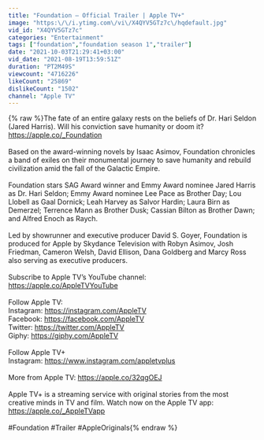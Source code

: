 ```yaml
---
title: "Foundation — Official Trailer | Apple TV+"
image: "https:\/\/i.ytimg.com\/vi\/X4QYV5GTz7c\/hqdefault.jpg"
vid_id: "X4QYV5GTz7c"
categories: "Entertainment"
tags: ["foundation","foundation season 1","trailer"]
date: "2021-10-03T21:29:41+03:00"
vid_date: "2021-08-19T13:59:51Z"
duration: "PT2M49S"
viewcount: "4716226"
likeCount: "25869"
dislikeCount: "1502"
channel: "Apple TV"
---
```

{% raw %}The fate of an entire galaxy rests on the beliefs of Dr. Hari Seldon (Jared Harris). Will his conviction save humanity or doom it? <a rel="nofollow" target="blank" href="https://apple.co/_Foundation">https://apple.co/_Foundation</a> <br /><br />Based on the award-winning novels by Isaac Asimov, Foundation chronicles a band of exiles on their monumental journey to save humanity and rebuild civilization amid the fall of the Galactic Empire.<br /><br />Foundation stars SAG Award winner and Emmy Award nominee Jared Harris as Dr. Hari Seldon; Emmy Award nominee Lee Pace as Brother Day; Lou Llobell as Gaal Dornick; Leah Harvey as Salvor Hardin; Laura Birn as Demerzel; Terrence Mann as Brother Dusk; Cassian Bilton as Brother Dawn; and Alfred Enoch as Raych. <br /><br />Led by showrunner and executive producer David S. Goyer, Foundation is produced for Apple by Skydance Television with Robyn Asimov, Josh Friedman, Cameron Welsh, David Ellison, Dana Goldberg and Marcy Ross also serving as executive producers.<br /><br />Subscribe to Apple TV’s YouTube channel: <a rel="nofollow" target="blank" href="https://apple.co/AppleTVYouTube">https://apple.co/AppleTVYouTube</a><br /><br />Follow Apple TV:<br />Instagram: <a rel="nofollow" target="blank" href="https://instagram.com/AppleTV">https://instagram.com/AppleTV</a><br />Facebook: <a rel="nofollow" target="blank" href="https://facebook.com/AppleTV">https://facebook.com/AppleTV</a><br />Twitter: <a rel="nofollow" target="blank" href="https://twitter.com/AppleTV">https://twitter.com/AppleTV</a><br />Giphy: <a rel="nofollow" target="blank" href="https://giphy.com/AppleTV">https://giphy.com/AppleTV</a><br /><br />Follow Apple TV+<br />Instagram: <a rel="nofollow" target="blank" href="https://www.instagram.com/appletvplus">https://www.instagram.com/appletvplus</a> <br /><br />More from Apple TV: <a rel="nofollow" target="blank" href="https://apple.co/32qgOEJ">https://apple.co/32qgOEJ</a><br /><br />Apple TV+ is a streaming service with original stories from the most creative minds in TV and film. Watch now on the Apple TV app: <a rel="nofollow" target="blank" href="https://apple.co/_AppleTVapp">https://apple.co/_AppleTVapp</a><br /><br />#Foundation #Trailer #AppleOriginals{% endraw %}
